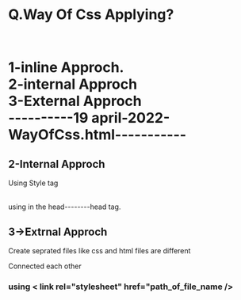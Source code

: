 <h1>Q.Way Of Css Applying?<h1> <br>
    1-inline Approch.<br>
    2-internal Approch<br>
    3-External Approch<br>
----------19 april-2022-WayOfCss.html-----------<br>
<h2>2-Internal Approch<br></h2>
<p>Using Style tag<p><br>
using in the head--------head tag.
<br>
<h2>3->Extrnal Approch</h2>
<p>Create seprated files like css and html files are different</p>
<p>Connected each other</p>
<h3 >using < link rel="stylesheet" href="path_of_file_name /><h3>